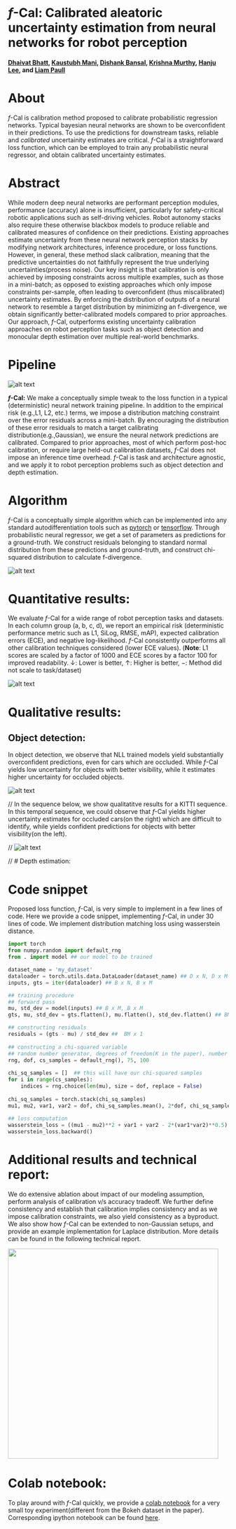 # *f*-Cal: Calibrated aleatoric uncertainty estimation from neural networks for robot perception

#### [Dhaivat Bhatt](https://dhaivat1729.github.io/), [Kaustubh Mani](https://scholar.google.com/citations?user=MnPjDIgAAAAJ&hl=en), [Dishank Bansal](https://mila.quebec/en/person/dishank-bansal/), [Krishna Murthy](https://krrish94.github.io), [Hanju Lee](https://www.linkedin.com/in/lee-hanju-1848323/?originalSubdomain=jp), and [Liam Paull](http://liampaull.ca)

# About
*f*-Cal is calibration method proposed to calibrate probabilistic regression networks. Typical bayesian neural networks are shown to be overconfident in their predictions. To use the predictions for downstream tasks, reliable and *calibrated* uncertainity estimates are critical. *f*-Cal is a straightforward loss function, which can be employed to train any probabilistic neural regressor, and obtain calibrated uncertainty estimates.

# Abstract
While modern deep neural networks are performant perception modules, performance (accuracy) alone is insufficient, particularly for safety-critical robotic applications such as self-driving vehicles. Robot autonomy stacks also require these otherwise blackbox models to produce reliable and calibrated measures of confidence on their predictions. Existing approaches estimate uncertainty from these neural network perception stacks by modifying network architectures, inference procedure, or loss functions. However, in general, these method slack calibration, meaning that the predictive uncertainties do not faithfully represent the true underlying uncertainties(process noise). Our key insight is that calibration is only achieved by imposing constraints across multiple examples, such as those in a mini-batch; as opposed to existing approaches which only impose constraints per-sample, often leading to overconfident (thus miscalibrated) uncertainty estimates. By enforcing the distribution of outputs of a neural network to resemble a target distribution by minimizing an f-divergence, we obtain significantly better-calibrated models compared to prior approaches. Our approach, *f*-Cal, outperforms existing uncertainty calibration approaches on robot perception tasks such as object detection and monocular depth estimation over multiple real-world benchmarks.

# Pipeline

![alt text](./figures/pipeline-ICRA-dhaivat.png)

***f*-Cal:** We make a conceptually simple tweak to the loss function in a typical (deterministic) neural network training pipeline. In addition to the empirical risk (e.g.,L1, L2, etc.) terms, we impose a distribution matching constraint over the error residuals  across  a  mini-batch.  By  encouraging  the  distribution  of  these  error  residuals  to  match  a  target calibrating  distribution(e.g.,Gaussian),  we  ensure  the  neural  network  predictions  are calibrated.  Compared  to  prior  approaches, most  of  which  perform  post-hoc calibration, or require large held-out calibration datasets, *f*-Cal does not impose an inference time overhead. *f*-Cal is task and architecture agnostic, and we apply it to robot perception problems such as object detection and depth estimation.

# Algorithm

*f*-Cal is a conceptually simple algorithm which can be implemented into any standard autodifferentiation tools such as [pytorch](https://pytorch.org) or [tensorflow](https://tensorflow.org). Through probabilistic neural regressor, we get a set of parameters as predictions for a ground-truth.  We construct residuals belonging to standard normal distribution from these predictions and ground-truth, and construct chi-squared distribution to calculate f-divergence. 

![alt text](./figures/algorithm-gaussian.png)

# Quantitative results:

We evaluate *f*-Cal for a wide range of robot perception tasks and datasets. In each column group (a, b, c, d), we report an empirical risk (deterministic performance metric such as L1, SiLog, RMSE, mAP), expected calibration errors (ECE), and negative log-likelihood. *f*-Cal consistently outperforms all other calibration techniques considered (lower ECE values). (**Note**: L1 scores are scaled by a factor of 1000 and ECE scores by a factor 100 for improved readability. ↓: Lower is better, ↑: Higher is better, −: Method did not scale to task/dataset) 

![alt text](./figures/quantitative_results.png)

# Qualitative results:

## Object detection:
In object detection, we observe that NLL trained models yield substantially overconfident predictions, even for cars which are occluded. While *f*-Cal yields low uncertainty for objects with better visibility, while it estimates higher uncertainty for occluded objects. 

![alt text](./figures/qualitative_result_f_cal-KITTI-OD.png)

// In the sequence below, we show qualitatitve results for a KITTI sequence. In this temporal sequence, we could observe that *f*-Cal yields higher uncertainty estimates for occluded cars(on the right) which are difficult to identify, while yields confident predictions for objects with better visibility(on the left). 

// ![alt text](./figures/qualitative_result_f_cal-KITTI-OD.png)

// # Depth estimation:



# Code snippet

Proposed loss function, *f*-Cal, is very simple to implement in a few lines of code. Here we provide a code snippet, implementing *f*-Cal, in under 30 lines of code. We implement distribution matching loss using wasserstein distance.

```python
import torch
from numpy.random import default_rng
from . import model ## our model to be trained

dataset_name = 'my_dataset'
dataloader = torch.utils.data.DataLoader(dataset_name) ## D x N, D x M
inputs, gts = iter(dataloader) ## B x N, B x M

## training procedure
## forward pass
mu, std_dev = model(inputs) ## B x M, B x M
gts, mu, std_dev = gts.flatten(), mu.flatten(), std_dev.flatten() ## BM x 1, BM x 1, BM x 1 

## constructing residuals
residuals = (gts - mu) / std_dev ##  BM x 1
                                                                                
## constructing a chi-squared variable
## random number generator, degrees of freedom(K in the paper), number of chi-squared samples 
rng, dof, cs_samples = default_rng(), 75, 100
                                                                     
chi_sq_samples = []  ## this will have our chi-squared samples
for i in range(cs_samples):
	indices = rng.choice(len(mu), size = dof, replace = False)
                                                                                
chi_sq_samples = torch.stack(chi_sq_samples)
mu1, mu2, var1, var2 = dof, chi_sq_samples.mean(), 2*dof, chi_sq_samples.var()
                                                                                
## loss computation
wasserstein_loss = ((mu1 - mu2)**2 + var1 + var2 - 2*(var1*var2)**0.5)
wasserstein_loss.backward()   

```

# Additional results and technical report:

We do extensive ablation about impact of our modeling assumption, perform analysis of calibration v/s accuracy tradeoff. We further define consistency and establish that calibration implies consistency and as we impose calibration constraints, we also yield consistency as a byproduct. We also show how *f*-Cal can be extended to non-Gaussian setups, and provide an example implementation for Laplace distribution. More details can be found in the following technical report.

[<img src="./figures/paper-thumbnail.png" width="480" class="center">](https://f-cal.github.io/pdf/f-Cal-preprint.pdf)

# Colab notebook:
To play around with *f*-Cal quickly, we provide a [colab notebook](https://colab.research.google.com/drive/1s8B81yHvS9iYU9trVK4JTqAqlqudyePf?usp=sharing) for a very small toy experiment(different from the Bokeh dataset in the paper). Corresponding ipython notebook can be found [here](https://github.com/f-cal/f-cal.github.io/blob/main/notebook/f_Cal_Toy_Experiment.ipynb). 

